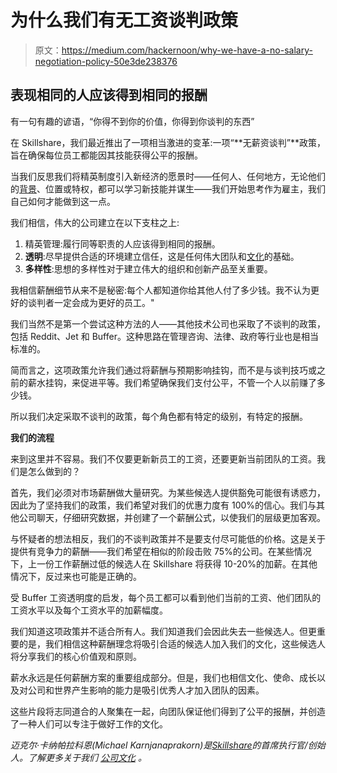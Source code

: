 # 为什么我们有无工资谈判政策

> 原文：<https://medium.com/hackernoon/why-we-have-a-no-salary-negotiation-policy-50e3de238376>

## 表现相同的人应该得到相同的报酬

有一句有趣的谚语，“你得不到你的价值，你得到你谈判的东西”

在 Skillshare，我们最近推出了一项相当激进的变革:一项“**无薪资谈判”**政策，旨在确保每位员工都能因其技能获得公平的报酬。

当我们反思我们将精英制度引入新经济的愿景时——任何人、任何地方，无论他们的[背景](https://hackernoon.com/tagged/background)、位置或特权，都可以学习新技能并谋生——我们开始思考作为雇主，我们自己如何才能做到这一点。

我们相信，伟大的公司建立在以下支柱之上:

1.  精英管理:履行同等职责的人应该得到相同的报酬。
2.  **透明**:尽早提供合适的环境建立信任，这是任何伟大团队和[文化](https://hackernoon.com/tagged/culture)的基础。
3.  **多样性**:思想的多样性对于建立伟大的组织和创新产品至关重要。

我相信薪酬细节从来不是秘密:每个人都知道你给其他人付了多少钱。我不认为更好的谈判者一定会成为更好的员工。"

我们当然不是第一个尝试这种方法的人——其他技术公司也采取了不谈判的政策，包括 Reddit、Jet 和 Buffer。这种思路在管理咨询、法律、政府等行业也是相当标准的。

简而言之，这项政策允许我们通过将薪酬与预期影响挂钩，而不是与谈判技巧或之前的薪水挂钩，来促进平等。我们希望确保我们支付公平，不管一个人以前赚了多少钱。

所以我们决定采取不谈判的政策，每个角色都有特定的级别，有特定的报酬。

**我们的流程**

来到这里并不容易。我们不仅要更新新员工的工资，还要更新当前团队的工资。我们是怎么做到的？

首先，我们必须对市场薪酬做大量研究。为某些候选人提供豁免可能很有诱惑力，因此为了坚持我们的政策，我们希望对我们的优惠力度有 100%的信心。我们与其他公司聊天，仔细研究数据，并创建了一个薪酬公式，以使我们的层级更加客观。

与怀疑者的想法相反，我们的不谈判政策并不是要支付尽可能低的价格。这是关于提供有竞争力的薪酬——我们希望在相似的阶段击败 75%的公司。在某些情况下，上一份工作薪酬过低的候选人在 Skillshare 将获得 10-20%的加薪。在其他情况下，反过来也可能是正确的。

受 Buffer 工资透明度的启发，每个员工都可以看到他们当前的工资、他们团队的工资水平以及每个工资水平的加薪幅度。

我们知道这项政策并不适合所有人。我们知道我们会因此失去一些候选人。但更重要的是，我们相信这种薪酬理念将吸引合适的候选人加入我们的文化，这些候选人将分享我们的核心价值观和原则。

薪水永远是任何薪酬方案的重要组成部分。但是，我们也相信文化、使命、成长以及对公司和世界产生影响的能力是吸引优秀人才加入团队的因素。

这些片段将志同道合的人聚集在一起，向团队保证他们得到了公平的报酬，并创造了一种人们可以专注于做好工作的文化。

*迈克尔·卡纳帕拉科恩(Michael Karnjanaprakorn)是*[*Skillshare*](http://skillshare.com)*的首席执行官/创始人。了解更多关于我们* [*公司文化*](/swlh/5-lessons-from-growing-the-skillshare-team-to-50-8488adad9903) *。*